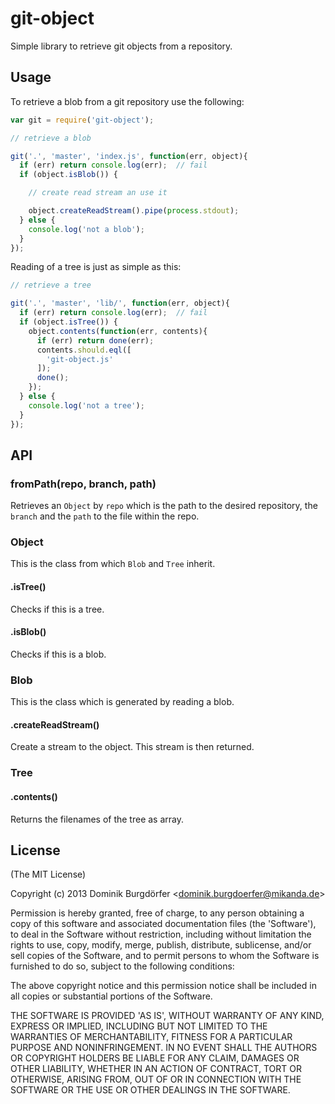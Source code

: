 
# git-object

  Simple library to retrieve git objects from a repository.

## Usage

  To retrieve a blob from a git repository use the following:

  ```js
  var git = require('git-object');

  // retrieve a blob

  git('.', 'master', 'index.js', function(err, object){
    if (err) return console.log(err);  // fail
    if (object.isBlob()) {

      // create read stream an use it

      object.createReadStream().pipe(process.stdout);
    } else {
      console.log('not a blob');
    }
  });
  ```

  Reading of a tree is just as simple as this:

  ```js
  // retrieve a tree

  git('.', 'master', 'lib/', function(err, object){
    if (err) return console.log(err);  // fail
    if (object.isTree()) {
      object.contents(function(err, contents){
        if (err) return done(err);
        contents.should.eql([
          'git-object.js'
        ]);
        done();
      });
    } else {
      console.log('not a tree');
    }
  });
  ```

## API

### fromPath(repo, branch, path)

  Retrieves an `Object` by `repo` which is the path to the desired
  repository, the `branch` and the `path` to the file within the repo.

### Object

  This is the class from which `Blob` and `Tree` inherit.

#### .isTree()

  Checks if this is a tree.

#### .isBlob()

  Checks if this is a blob.

### Blob

  This is the class which is generated by reading a blob.

#### .createReadStream()

  Create a stream to the object.  This stream is then returned.

### Tree

#### .contents()

  Returns the filenames of the tree as array.

## License

(The MIT License)

Copyright (c) 2013 Dominik Burgdörfer &lt;dominik.burgdoerfer@mikanda.de&gt;

Permission is hereby granted, free of charge, to any person obtaining
a copy of this software and associated documentation files (the
'Software'), to deal in the Software without restriction, including
without limitation the rights to use, copy, modify, merge, publish,
distribute, sublicense, and/or sell copies of the Software, and to
permit persons to whom the Software is furnished to do so, subject to
the following conditions:

The above copyright notice and this permission notice shall be
included in all copies or substantial portions of the Software.

THE SOFTWARE IS PROVIDED 'AS IS', WITHOUT WARRANTY OF ANY KIND,
EXPRESS OR IMPLIED, INCLUDING BUT NOT LIMITED TO THE WARRANTIES OF
MERCHANTABILITY, FITNESS FOR A PARTICULAR PURPOSE AND NONINFRINGEMENT.
IN NO EVENT SHALL THE AUTHORS OR COPYRIGHT HOLDERS BE LIABLE FOR ANY
CLAIM, DAMAGES OR OTHER LIABILITY, WHETHER IN AN ACTION OF CONTRACT,
TORT OR OTHERWISE, ARISING FROM, OUT OF OR IN CONNECTION WITH THE
SOFTWARE OR THE USE OR OTHER DEALINGS IN THE SOFTWARE.
